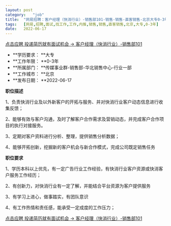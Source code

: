 ```yaml
---
layout:	post
category:	"job"
title:	"网易招聘：客户经理（快消行业）-销售部101-销售-销售-直客销售-北京大专0-3年"
tags:	[网易,招聘,面试,找工作,工作,内推,销售,销售,直客销售,北京,大专,0-3年]
date:	2022-06-17
---
```


[点击应聘 投递简历就有面试机会 ->  客户经理（快消行业）-销售部101](http://mobile.bole.netease.com/bole/boleDetail?id=39441&employeeId=346f03c3cda5f04c&key=all)



- **学历要求： **大专
- **工作年限： **0-3年
- **所属部门： **传媒事业群-销售部-华北销售中心-行业一部
- **工作城市： **北京
- **发布日期： **2022-06-17



**职位描述**

1、负责快消行业及以外新客户的开拓与服务、并对快消行业客户动态信息进行收集反馈；

2、能够有效与客户沟通，及时了解客户合作需求及营销动态，并完成客户合作项目的执行对接服务。

3、定期对客户资料进行分析、整理，提供销售分析数据；

4、能够开拓创新，挖掘新的客户机会与新合作模式，完成公司既定销售任务





**职位要求**

1、学历本科以上优先，有一定广告行业工作经验，有快消行业客户资源或快消客户服务工作经历；　

2、有创新力，对快消行业有一定了解，并能结合平台资源为客户提供服务

3、有学习上进心，做事踏实，有团队意识 

4、有工作热情和责任感，能承受一定成度的工作压力；　





[点击应聘 投递简历就有面试机会 ->  客户经理（快消行业）-销售部101](http://mobile.bole.netease.com/bole/boleDetail?id=39441&employeeId=346f03c3cda5f04c&key=all)